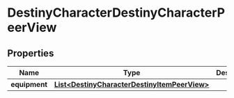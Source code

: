 
# DestinyCharacterDestinyCharacterPeerView

## Properties
Name | Type | Description | Notes
------------ | ------------- | ------------- | -------------
**equipment** | [**List&lt;DestinyCharacterDestinyItemPeerView&gt;**](DestinyCharacterDestinyItemPeerView.md) |  |  [optional]



